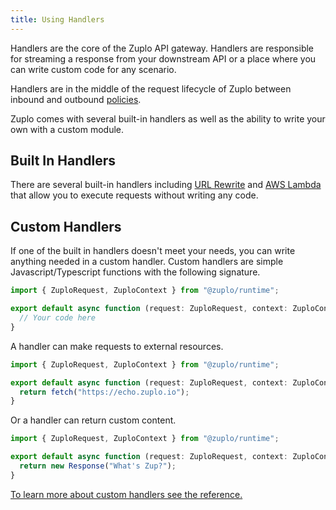 ```yaml
---
title: Using Handlers
---
```


Handlers are the core of the Zuplo API gateway. Handlers are responsible for streaming a response from your downstream API or a place where you can write custom code for any scenario.

Handlers are in the middle of the request lifecycle of Zuplo between inbound and outbound [policies](./policies.md).

Zuplo comes with several built-in handlers as well as the ability to write your own with a custom module.

## Built In Handlers

There are several built-in handlers including [URL Rewrite](../handlers/url-rewrite.md) and [AWS Lambda](../handlers/aws-lambda.md) that allow you to execute requests without writing any code.

## Custom Handlers

If one of the built in handlers doesn't meet your needs, you can write anything needed in a custom handler. Custom handlers are simple Javascript/Typescript functions with the following signature.

```ts
import { ZuploRequest, ZuploContext } from "@zuplo/runtime";

export default async function (request: ZuploRequest, context: ZuploContext) {
  // Your code here
}
```

A handler can make requests to external resources.

```ts
import { ZuploRequest, ZuploContext } from "@zuplo/runtime";

export default async function (request: ZuploRequest, context: ZuploContext) {
  return fetch("https://echo.zuplo.io");
}
```

Or a handler can return custom content.

```ts
import { ZuploRequest, ZuploContext } from "@zuplo/runtime";

export default async function (request: ZuploRequest, context: ZuploContext) {
  return new Response("What's Zup?");
}
```

[To learn more about custom handlers see the reference.](../handlers/custom-handler.md)
